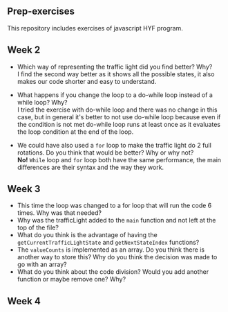 ## Prep-exercises

This repository includes exercises of javascript HYF program.

## Week 2

- Which way of representing the traffic light did you find better? Why?  
  I find the second way better as it shows all the possible states, it also makes our code shorter and easy to understand.
- What happens if you change the loop to a do-while loop instead of a while loop? Why?  
  I tried the exercise with do-while loop and there was no change in this case, but in general it's better to not use do-while loop because even if the condition is not met do-while loop runs at least once as it evaluates the loop condition at the end of the loop.

- We could have also used a `for` loop to make the traffic light do 2 full rotations. Do you think that would be better? Why or why not?   
**No!**
  `While` loop and `for` loop both have the same performance, the main differences are their syntax and the way they work.

## Week 3


- This time the loop was changed to a for loop that will run the code 6 times. Why was that needed?
- Why was the trafficLight added to the `main` function and not left at the top of the file?
- What do you think is the advantage of having the `getCurrentTrafficLightState` and `getNextStateIndex` functions?
- The `valueCounts` is implemented as an array. Do you think there is another way to store this? Why do you think the decision was made to go with an array?
- What do you think about the code division? Would you add another function or maybe remove one? Why?


## Week 4

